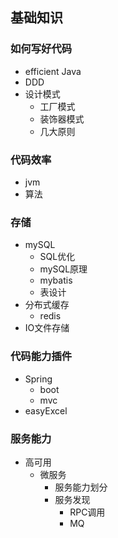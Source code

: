 ## 基础知识

### 如何写好代码

- efficient Java
- DDD
- 设计模式
  - 工厂模式
  - 装饰器模式
  - 几大原则

### 代码效率

- jvm
- 算法

### 存储

- mySQL
  - SQL优化
  - mySQL原理
  - mybatis
  - 表设计
- 分布式缓存
  - redis
- IO文件存储

### 代码能力插件

- Spring
  - boot
  - mvc
- easyExcel

### 服务能力

- 高可用
  - 微服务
    - 服务能力划分
    - 服务发现
      - RPC调用
      - MQ

